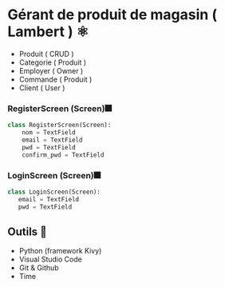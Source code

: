 # Gérant de produit de magasin ( Lambert ) ⚛

- Produit ( CRUD )
- Categorie ( Produit )
- Employer ( Owner )
- Commande ( Produit )
- Client ( User )

### RegisterScreen (Screen)🎆
```python
class RegisterScreen(Screen):
    nom = TextField
    email = TextField
    pwd = TextField
    confirm_pwd = TextField
```

### LoginScreen (Screen)🎆
```python
class LoginScreen(Screen):
   email = TextField
   pwd = TextField
```

## Outils 🔧
- Python (framework Kivy)
- Visual Studio Code
- Git & Github
- Time